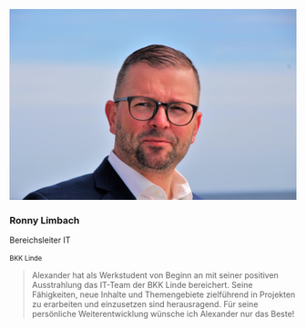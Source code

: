 ![Ronny Limbach](/public/images/ronny-limbach.jpeg)

<div>

### Ronny Limbach

Bereichsleiter IT

<small>BKK Linde</small>

</div>

> Alexander hat als Werkstudent von Beginn an mit seiner positiven Ausstrahlung das IT-Team der BKK Linde bereichert.
> Seine Fähigkeiten, neue Inhalte und Themengebiete zielführend in Projekten zu erarbeiten und einzusetzen sind herausragend.
> Für seine persönliche Weiterentwicklung wünsche ich Alexander nur das Beste!
